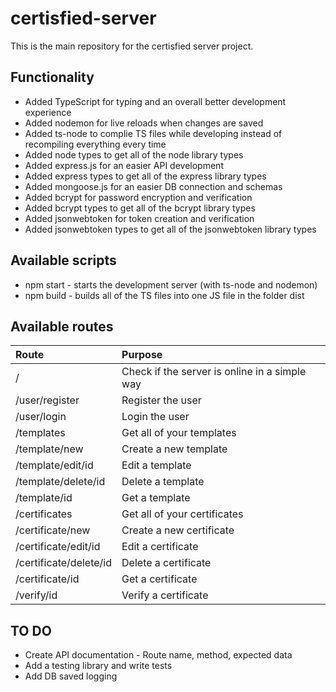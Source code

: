 # certisfied-server
This is the main repository for the certisfied server project.

## Functionality
- Added TypeScript for typing and an overall better development experience
- Added nodemon for live reloads when changes are saved
- Added ts-node to complie TS files while developing instead of recompiling everything every time
- Added node types to get all of the node library types
- Added express.js for an easier API development
- Added express types to get all of the express library types
- Added mongoose.js for an easier DB connection and schemas
- Added bcrypt for password encryption and verification
- Added bcrypt types to get all of the bcrypt library types
- Added jsonwebtoken for token creation and verification 
- Added jsonwebtoken types to get all of the jsonwebtoken library types

## Available scripts
- npm start - starts the development server (with ts-node and nodemon)
- npm build - builds all of the TS files into one JS file in the folder dist

## Available routes
| Route | Purpose |
| :------------ | :------------ |
| / | Check if the server is online in a simple way |
| /user/register | Register the user |
| /user/login | Login the user |
| /templates | Get all of your templates |
| /template/new | Create a new template |
| /template/edit/id | Edit a template |
| /template/delete/id | Delete a template |
| /template/id | Get a template |
| /certificates | Get all of your certificates |
| /certificate/new | Create a new certificate |
| /certificate/edit/id | Edit a certificate |
| /certificate/delete/id | Delete a certificate |
| /certificate/id | Get a certificate |
| /verify/id | Verify a certificate |

## TO DO
- Create API documentation - Route name, method, expected data
- Add a testing library and write tests
- Add DB saved logging
